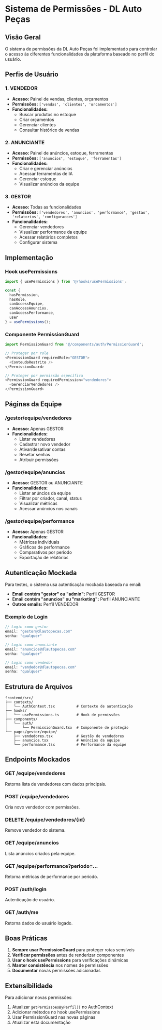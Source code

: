 # Sistema de Permissões - DL Auto Peças

## Visão Geral

O sistema de permissões da DL Auto Peças foi implementado para controlar o acesso às diferentes funcionalidades da plataforma baseado no perfil do usuário.

## Perfis de Usuário

### 1. VENDEDOR
- **Acesso:** Painel de vendas, clientes, orçamentos
- **Permissões:** `['vendas', 'clientes', 'orcamentos']`
- **Funcionalidades:**
  - Buscar produtos no estoque
  - Criar orçamentos
  - Gerenciar clientes
  - Consultar histórico de vendas

### 2. ANUNCIANTE
- **Acesso:** Painel de anúncios, estoque, ferramentas
- **Permissões:** `['anuncios', 'estoque', 'ferramentas']`
- **Funcionalidades:**
  - Criar e gerenciar anúncios
  - Acessar ferramentas de IA
  - Gerenciar estoque
  - Visualizar anúncios da equipe

### 3. GESTOR
- **Acesso:** Todas as funcionalidades
- **Permissões:** `['vendedores', 'anuncios', 'performance', 'gestao', 'relatorios', 'configuracoes']`
- **Funcionalidades:**
  - Gerenciar vendedores
  - Visualizar performance da equipe
  - Acessar relatórios completos
  - Configurar sistema

## Implementação

### Hook usePermissions

```typescript
import { usePermissions } from '@/hooks/usePermissions';

const { 
  hasPermission, 
  hasRole, 
  canAccessEquipe,
  canAccessAnuncios,
  canAccessPerformance,
  user 
} = usePermissions();
```

### Componente PermissionGuard

```typescript
import PermissionGuard from '@/components/auth/PermissionGuard';

// Proteger por role
<PermissionGuard requiredRole="GESTOR">
  <ConteudoRestrito />
</PermissionGuard>

// Proteger por permissão específica
<PermissionGuard requiredPermission="vendedores">
  <GerenciarVendedores />
</PermissionGuard>
```

## Páginas da Equipe

### /gestor/equipe/vendedores
- **Acesso:** Apenas GESTOR
- **Funcionalidades:**
  - Listar vendedores
  - Cadastrar novo vendedor
  - Ativar/desativar contas
  - Resetar senhas
  - Atribuir permissões

### /gestor/equipe/anuncios
- **Acesso:** GESTOR ou ANUNCIANTE
- **Funcionalidades:**
  - Listar anúncios da equipe
  - Filtrar por criador, canal, status
  - Visualizar métricas
  - Acessar anúncios nos canais

### /gestor/equipe/performance
- **Acesso:** Apenas GESTOR
- **Funcionalidades:**
  - Métricas individuais
  - Gráficos de performance
  - Comparativos por período
  - Exportação de relatórios

## Autenticação Mockada

Para testes, o sistema usa autenticação mockada baseada no email:

- **Email contém "gestor" ou "admin":** Perfil GESTOR
- **Email contém "anuncios" ou "marketing":** Perfil ANUNCIANTE
- **Outros emails:** Perfil VENDEDOR

### Exemplo de Login

```typescript
// Login como gestor
email: "gestor@dlautopecas.com"
senha: "qualquer"

// Login como anunciante
email: "anuncios@dlautopecas.com"
senha: "qualquer"

// Login como vendedor
email: "vendedor@dlautopecas.com"
senha: "qualquer"
```

## Estrutura de Arquivos

```
frontend/src/
├── contexts/
│   └── AuthContext.tsx          # Contexto de autenticação
├── hooks/
│   └── usePermissions.ts        # Hook de permissões
├── components/
│   └── auth/
│       └── PermissionGuard.tsx  # Componente de proteção
└── pages/gestor/equipe/
    ├── vendedores.tsx           # Gestão de vendedores
    ├── anuncios.tsx             # Anúncios da equipe
    └── performance.tsx          # Performance da equipe
```

## Endpoints Mockados

### GET /equipe/vendedores
Retorna lista de vendedores com dados principais.

### POST /equipe/vendedores
Cria novo vendedor com permissões.

### DELETE /equipe/vendedores/{id}
Remove vendedor do sistema.

### GET /equipe/anuncios
Lista anúncios criados pela equipe.

### GET /equipe/performance?periodo=...
Retorna métricas de performance por período.

### POST /auth/login
Autenticação de usuário.

### GET /auth/me
Retorna dados do usuário logado.

## Boas Práticas

1. **Sempre usar PermissionGuard** para proteger rotas sensíveis
2. **Verificar permissões** antes de renderizar componentes
3. **Usar o hook usePermissions** para verificações dinâmicas
4. **Manter consistência** nos nomes de permissões
5. **Documentar** novas permissões adicionadas

## Extensibilidade

Para adicionar novas permissões:

1. Atualizar `getPermissoesByPerfil()` no AuthContext
2. Adicionar métodos no hook usePermissions
3. Usar PermissionGuard nas novas páginas
4. Atualizar esta documentação 